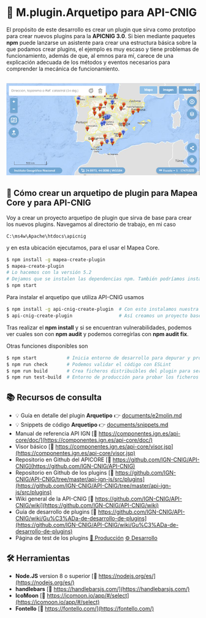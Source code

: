 # 🔌 M.plugin.Arquetipo para API-CNIG

El propósito de este desarrollo es crear un plugin que sirva como prototipo para crear nuevos plugins para la **APICNIG 3.0**. Si bien mediante paquetes **npm** puede lanzarse un asistente para crear una estructura básica sobre la que podamos crear plugins, el ejemplo es muy escaso y tiene problemas de funcionamiento, además de que, al emnos para mí, carece de una explicación adecuada de los métodos y eventos necesarios para comprender la mecánica de funcionamiento.

![](documents/img/apicnig-core-visor.png)
---

## 🚀 Cómo crear un arquetipo de plugin para **Mapea Core** y para **API-CNIG**

Voy a crear un proyecto arquetipo de plugin que sirva de base para crear los nuevos plugins. Navegamos al directorio de trabajo, en mi caso

```none
C:\ms4w\Apache\htdocs\apicnig
```

y en esta ubicación ejecutamos, para el usar el Mapea Core.

```bash
$ npm install -g mapea-create-plugin
$ mapea-create-plugin
# Lo hacemos con la versión 5.2
# Dejamos que se instalen las dependencias npm. También podríamos instalarlas luego con un npm install
$ npm start
```

Para instalar el arquetipo que utiliza API-CNIG usamos

```bash
$ npm install -g api-cnig-create-plugin  # Con esto instalamos nuestra herramienta de creación de plugin
$ api-cnig-create-plugin                 # Así creamos un proyecto base para desarrollar nuestro plugin
```

Tras realizar el **npm install** y si se encuentran vulnerabilidades, podemos ver cuales son con **npm audit** y podemos corregirlas con **npm audit fix**.

Otras funciones disponibles son

```bash
$ npm start           # Inicia entorno de desarrollo para depurar y probar
$ npm run check       # Podemos validar el código con ESLint 
$ npm run build       # Crea ficheros distribuibles del plugin para ser consumidos por nuestro visor
$ npm run test-build  # Entorno de producción para probar los ficheros creados con el comando anterior
```

## 📚 Recursos de consulta

* 💡 Guía en detalle del plugin **Arquetipo** 👉 [documents/e2molin.md](documents/e2molin.md)
* 💡 Snippets de código **Arquetipo** 👉 [documents/snippets.md](documents/snippets.md)
* Manual de referencia API IGN [🔗 https://componentes.ign.es/api-core/doc/](https://componentes.ign.es/api-core/doc/)
* Visor básico [🔗 https://componentes.ign.es/api-core/visor.jsp](https://componentes.ign.es/api-core/visor.jsp)
* Repositorio en Github del APICORE [🔗 https://github.com/IGN-CNIG/API-CNIG](https://github.com/IGN-CNIG/API-CNIG)
* Repositorio en Github de los plugins [🔗 https://github.com/IGN-CNIG/API-CNIG/tree/master/api-ign-js/src/plugins](https://github.com/IGN-CNIG/API-CNIG/tree/master/api-ign-js/src/plugins)
* Wiki general de la API-CNIG [🔗 https://github.com/IGN-CNIG/API-CNIG/wiki](https://github.com/IGN-CNIG/API-CNIG/wiki)
* Guía de desarrollo de plugins [🔗 https://github.com/IGN-CNIG/API-CNIG/wiki/Gu%C3%ADa-de-desarrollo-de-plugins](https://github.com/IGN-CNIG/API-CNIG/wiki/Gu%C3%ADa-de-desarrollo-de-plugins)
* Página de test de los plugins [🏁 Producción](http://componentes.ign.es/api-core/test.html) [⚙ Desarrollo](https://mapea-lite.desarrollo.guadaltel.es/api-core/test.html)

## 🛠 Herramientas

* **Node.JS** version 8 o superior [🔗 https://nodejs.org/es/](https://nodejs.org/es/)
* **handlebars** [🔗 https://handlebarsjs.com/](https://handlebarsjs.com/)
* **IcoMoon** [🔗 https://icomoon.io/app/#/select](https://icomoon.io/app/#/select)
* **Fontello** [🔗 https://fontello.com/](https://fontello.com/)

